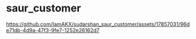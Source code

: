 # saur_customer



https://github.com/IamAKX/sudarshan_saur_customer/assets/17857031/96de71db-4d9a-47f3-9fe7-1252e26162d7


